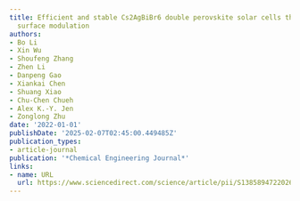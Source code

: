 ```yaml
---
title: Efficient and stable Cs2AgBiBr6 double perovskite solar cells through in-situ
  surface modulation
authors:
- Bo Li
- Xin Wu
- Shoufeng Zhang
- Zhen Li
- Danpeng Gao
- Xiankai Chen
- Shuang Xiao
- Chu-Chen Chueh
- Alex K.-Y. Jen
- Zonglong Zhu
date: '2022-01-01'
publishDate: '2025-02-07T02:45:00.449485Z'
publication_types:
- article-journal
publication: '*Chemical Engineering Journal*'
links:
- name: URL
  url: https://www.sciencedirect.com/science/article/pii/S1385894722026353
---
```

